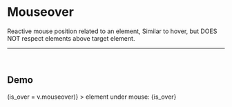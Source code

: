 <script>
	import { mouseover } from '$lib/actions/index.js';

	let is_over = $state(false);
</script>

# Mouseover

Reactive mouse position related to an element, Similar to hover, but DOES NOT respect elements above target element.

---

<br>

## Demo

<div
	class={[
		'border-2 border-dashed p-4 w-sm aspect-video grid place-items-center',
		is_over ? 'bg-green-100' : 'bg-zinc-100'
	]}
	use:mouseover={(v) => (is_over = v.mouseover)}
>
	element under mouse: {is_over}
</div>
